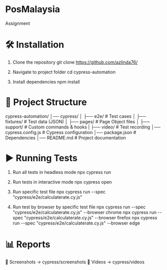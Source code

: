 # PosMalaysia
Assignment

# 🛠️ Installation
1. Clone the repository
git clone https://github.com/azlinda76/

2. Navigate to project folder
cd cypress-automation

3. Install dependencies
npm install

# 📂 Project Structure
cypress-automation/
│── cypress/
│   ├── e2e/             # Test cases
│   ├── fixtures/        # Test data (JSON)
│   ├── pages/           # Page Object files
│   ├── support/         # Custom commands & hooks
|   ├── video/           # Test recording
│── cypress.config.js    # Cypress configuration
│── package.json         # Dependencies
│── README.md            # Project documentation

# ▶️ Running Tests
1. Run all tests in headless mode
npx cypress run

2. Run tests in interactive mode
npx cypress open

3. Run specific test file
npx cypress run --spec "cypress/e2e/calculaterate.cy.js"

4. Run test by browser by specific test file
npx cypress run --spec "cypress/e2e/calculaterate.cy.js" --browser chrome
npx cypress run --spec "cypress/e2e/calculaterate.cy.js" --browser firefox
npx cypress run --spec "cypress/e2e/calculaterate.cy.js" --browser edge
  
   
# 📊 Reports
📸 Screenshots → cypress/screenshots
🎥 Videos → cypress/videos

